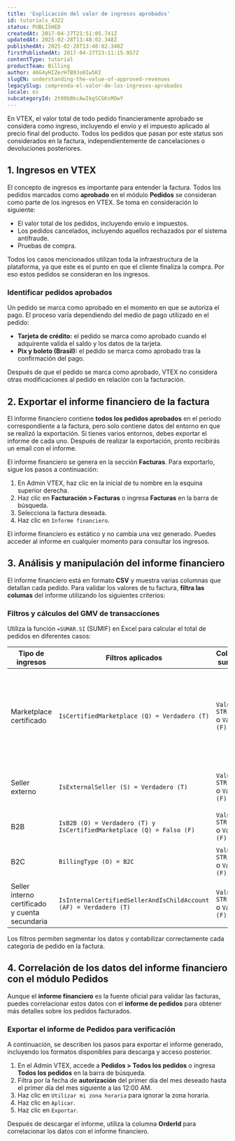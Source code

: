 ```yaml
---
title: 'Explicación del valor de ingresos aprobados'
id: tutorials_4322
status: PUBLISHED
createdAt: 2017-04-27T21:51:05.741Z
updatedAt: 2025-02-28T13:48:02.348Z
publishedAt: 2025-02-28T13:48:02.348Z
firstPublishedAt: 2017-04-27T23:11:15.957Z
contentType: tutorial
productTeam: Billing
author: 46G4yHIZerH7B9Jo0Iw5KI
slugEN: understanding-the-value-of-approved-revenues
legacySlug: comprenda-el-valor-de-los-ingresos-aprobados
locale: es
subcategoryId: 2t00bBkcAwIkgSCGKsMOwY
---
```


En VTEX, el valor total de todo pedido financieramente aprobado se considera como ingreso, incluyendo el envío y el impuesto aplicado al precio final del producto. Todos los pedidos que pasan por este status son considerados en la factura, independientemente de cancelaciones o devoluciones posteriores.

## 1. Ingresos en VTEX
El concepto de ingresos es importante para entender la factura. Todos los pedidos marcados como **aprobado** en el módulo **Pedidos** se consideran como parte de los ingresos en VTEX. Se toma en consideración lo siguiente:

- El valor total de los pedidos, incluyendo envío e impuestos.
- Los pedidos cancelados, incluyendo aquellos rechazados por el sistema antifraude.
- Pruebas de compra.

Todos los casos mencionados utilizan toda la infraestructura de la plataforma, ya que este es el punto en que el cliente finaliza la compra. Por eso estos pedidos se consideran en los ingresos.

### Identificar pedidos aprobados
Un pedido se marca como aprobado en el momento en que se autoriza el pago. El proceso varía dependiendo del medio de pago utilizado en el pedido:

- **Tarjeta de crédito:** el pedido se marca como aprobado cuando el adquirente valida el saldo y los datos de la tarjeta.
- **Pix y boleto (Brasil):** el pedido se marca como aprobado tras la confirmación del pago.

Después de que el pedido se marca como aprobado, VTEX no considera otras modificaciones al pedido en relación con la facturación.

## 2. Exportar el informe financiero de la factura
El informe financiero contiene **todos los pedidos aprobados** en el periodo correspondiente a la factura, pero solo contiene datos del entorno en que se realizó la exportación. Si tienes varios entornos, debes exportar el informe de cada uno. Después de realizar la exportación, pronto recibirás un email con el informe.

El informe financiero se genera en la sección **Facturas**. Para exportarlo, sigue los pasos a continuación:

1. En Admin VTEX, haz clic en la inicial de tu nombre en la esquina superior derecha.
2. Haz clic en **Facturación > Facturas** o ingresa **Facturas** en la barra de búsqueda.
3. Selecciona la factura deseada.
4. Haz clic en `Informe financiero`.

<div class = "alert alert-info">
El informe financiero es estático y no cambia una vez generado. Puedes acceder al informe en cualquier momento para consultar los ingresos.
</div>

## 3. Análisis y manipulación del informe financiero
El informe financiero está en formato **CSV** y muestra varias columnas que detallan cada pedido. Para validar los valores de tu factura, **filtra las columas** del informe utilizando los siguientes criterios:

### Filtros y cálculos del GMV de transacciones
Utiliza la función `=SUMAR.SI` (SUMIF) en Excel para calcular el total de pedidos en diferentes casos:

| **Tipo de ingresos**                           | **Filtros aplicados**                                                | **Columna sumada**                | **Descripción**                                                                                                    |
|------------------------------------------------|----------------------------------------------------------------------|-----------------------------------|--------------------------------------------------------------------------------------------------------------------|
| Marketplace certificado                        | `IsCertifiedMarketplace (Q) = Verdadero (T)`                         | `Value STR (G)` o `Value (F)`     | `Value STR` contiene el valor de cada pedido en formato 00,00 y `Value (F)` contiene los valores en formato 00.00. |
| Seller externo<br>                             | `IsExternalSeller (S) = Verdadero (T)`                               | `Value STR (G)` o `Value (F)`     | `G` y `F` indican la columna utilizada para la suma.                                                               |
| B2B                                            | `IsB2B (O) = Verdadero (T) y IsCertifiedMarketplace (Q) = Falso (F)` | `Value STR (G)` o `Value (F)`     | `O` y `Q` son columnas del informe.                                                                                |
| B2C                                            | `BillingType (O) = B2C`                                              | `Value STR (G)` o `Value (F)`<br> | Los filtros se aplican por columna.                                                                                |
| Seller interno certificado y cuenta secundaria | `IsInternalCertifiedSellerAndIsChildAccount (AF) = Verdadero (T)`    | `Value STR (G)` o `Value (F)`     | `T` y `F` son valores booleanos (True o False).                                                                    |

Los filtros permiten segmentar los datos y contabilizar correctamente cada categoría de pedido en la factura.

## 4. Correlación de los datos del informe financiero con el módulo Pedidos
Aunque el **informe financiero** es la fuente oficial para validar las facturas, puedes correlacionar estos datos con el **informe de pedidos** para obtener más detalles sobre los pedidos facturados.

### Exportar el informe de Pedidos para verificación
A continuación, se describen los pasos para exportar el informe generado, incluyendo los formatos disponibles para descarga y acceso posterior.

1. En el Admin VTEX, accede a **Pedidos > Todos los pedidos** o ingresa **Todos los pedidos** en la barra de búsqueda.
2. Filtra por la fecha de **autorización** del primer día del mes deseado hasta el primer día del mes siguiente a las 12:00 AM.
3. Haz clic en `Utilizar mi zona horaria` para ignorar la zona horaria.
4. Haz clic en `Aplicar`. 
5. Haz clic en `Exportar`.

Después de descargar el informe, utiliza la columna **OrderId** para correlacionar los datos con el informe financiero.

